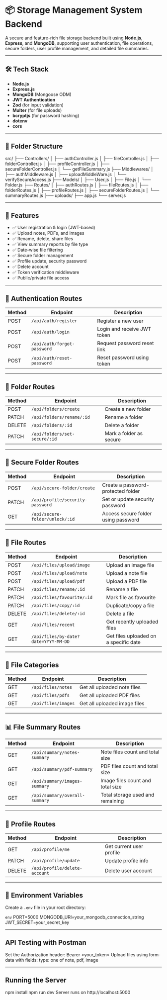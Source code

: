 # 📦 Storage Management System Backend

A secure and feature-rich file storage backend built using **Node.js**, **Express**, and **MongoDB**, supporting user authentication, file operations, secure folders, user profile management, and detailed file summaries.

---

## 🛠 Tech Stack

- **Node.js**
- **Express.js**
- **MongoDB** (Mongoose ODM)
- **JWT Authentication**
- **Zod** (for input validation)
- **Multer** (for file uploads)
- **bcryptjs** (for password hashing)
- **dotenv**
- **cors**

---

## 📁 Folder Structure

src/
├── Controllers/
│ ├── authController.js
│ ├── fileController.js
│ ├── folderController.js
│ ├── profileController.js
│ ├── secureFolderController.js
│ └── getFileSummary.js
├── Middlewares/
│ ├── authMiddleware.js
│ ├── uploadMiddleWare.js
│ └── verifySecureAccess.js
├── Models/
│ ├── User.js
│ ├── File.js
│ └── Folder.js
├── Routes/
│ ├── authRoutes.js
│ ├── fileRoutes.js
│ ├── folderRoutes.js
│ ├── profileRoutes.js
│ ├── secureFolderRoutes.js
│ └── summaryRoutes.js
├── uploads/
├── app.js
└── server.js


---

## 🧠 Features

- ✅ User registration & login (JWT-based)
- ✅ Upload notes, PDFs, and images
- ✅ Rename, delete, share files
- ✅ View summary reports by file type
- ✅ Date-wise file filtering
- ✅ Secure folder management
- ✅ Profile update, security password
- ✅ Delete account
- ✅ Token verification middleware
- ✅ Public/private file access

---

## 🔐 Authentication Routes

| Method | Endpoint                        | Description                      |
|--------|----------------------------------|----------------------------------|
| POST   | `/api/auth/register`            | Register a new user              |
| POST   | `/api/auth/login`               | Login and receive JWT token      |
| POST   | `/api/auth/forgot-password`     | Request password reset link      |
| POST   | `/api/auth/reset-password`      | Reset password using token       |

---

## 📁 Folder Routes

| Method | Endpoint                             | Description                   |
|--------|--------------------------------------|-------------------------------|
| POST   | `/api/folders/create`                | Create a new folder           |
| PATCH  | `/api/folders/rename/:id`            | Rename a folder               |
| DELETE | `/api/folders/:id`                   | Delete a folder               |
| PATCH  | `/api/folders/set-secure/:id`        | Mark a folder as secure       |

---

## 🔐 Secure Folder Routes

| Method | Endpoint                             | Description                             |
|--------|--------------------------------------|-----------------------------------------|
| POST   | `/api/secure-folder/create`          | Create a password-protected folder      |
| PATCH  | `/api/profile/security-password`     | Set or update security password         |
| GET    | `/api/secure-folder/unlock/:id`      | Access secure folder using password     |

---

## 📄 File Routes

| Method | Endpoint                                | Description                            |
|--------|------------------------------------------|----------------------------------------|
| POST   | `/api/files/upload/image`               | Upload an image file                   |
| POST   | `/api/files/upload/note`                | Upload a note file                     |
| POST   | `/api/files/upload/pdf`                 | Upload a PDF file                      |
| PATCH  | `/api/files/rename/:id`                 | Rename a file                          |
| PATCH  | `/api/files/favourite/:id`              | Mark file as favourite                 |
| PATCH  | `/api/files/copy/:id`                   | Duplicate/copy a file                  |
| DELETE | `/api/files/delete/:id`                 | Delete a file                          |
| GET    | `/api/files/recent`                     | Get recently uploaded files            |
| GET    | `/api/files/by-date?date=YYYY-MM-DD`    | Get files uploaded on a specific date  |

---

## 📂 File Categories

| Method | Endpoint             | Description                    |
|--------|----------------------|--------------------------------|
| GET    | `/api/files/notes`   | Get all uploaded note files    |
| GET    | `/api/files/pdfs`    | Get all uploaded PDF files     |
| GET    | `/api/files/images`  | Get all uploaded image files   |

---

## 📊 File Summary Routes

| Method | Endpoint                        | Description                            |
|--------|----------------------------------|----------------------------------------|
| GET    | `/api/summary/notes-summary`     | Note files count and total size        |
| GET    | `/api/summary/pdf-summary`       | PDF files count and total size         |
| GET    | `/api/summary/images-summary`    | Image files count and total size       |
| GET    | `/api/summary/overall-summary`   | Total storage used and remaining       |

---

## 👤 Profile Routes

| Method | Endpoint                          | Description                  |
|--------|------------------------------------|------------------------------|
| GET    | `/api/profile/me`                 | Get current user profile     |
| PATCH  | `/api/profile/update`             | Update profile info          |
| DELETE | `/api/profile/delete-account`     | Delete user account          |

---

## 🧪 Environment Variables

Create a `.env` file in your root directory:

```env```
PORT=5000
MONGODB_URI=your_mongodb_connection_string
JWT_SECRET=your_secret_key

---

## API Testing with Postman

Set the Authorization header:
Bearer <your_token>
Upload files using form-data with fields:
type: one of note, pdf, image

---

## Running the Server

npm install
npm run dev
Server runs on http://localhost:5000


